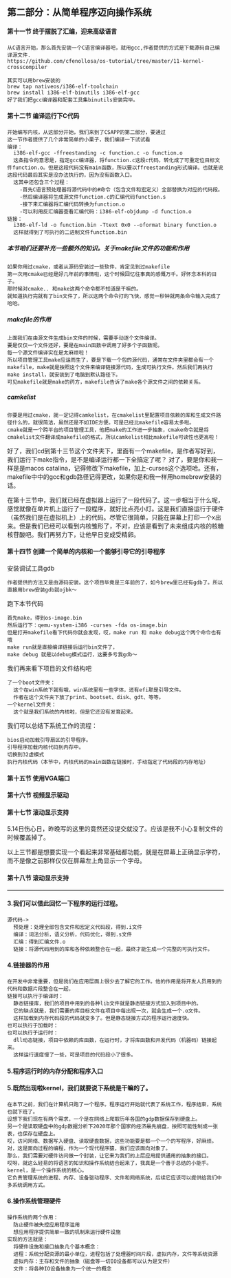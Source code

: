 ## 第二部分：从简单程序迈向操作系统


#### 第十一节  终于摆脱了汇编，迎来高级语言
    从C语言开始，那么首先安装一个C语言编译器吧，就用gcc,作者提供的方式是下载源码自己编译源文件.
    https://github.com/cfenollosa/os-tutorial/tree/master/11-kernel-crosscompiler

    其实可以用brew安装的
    brew tap nativeos/i386-elf-toolchain
    brew install i386-elf-binutils i386-elf-gcc
    好了我们把gcc编译器和配套工具集binutils安装完毕。

#### 第十二节   编译运行下C代码
    开始编写内核，从这部分开始，我们来到了CSAPP的第二部分，要通过
    这一节作者提供了几个非常简单的小栗子，我们编译一下试试看
    编译：
      i386-elf-gcc -ffreestanding -c function.c -o function.o
      这条指令的意思是，指定gcc编译器，将function.c这段c代码，转化成了可重定位目标文件function.o。但是这段代码没有main函数，所以要以ffreestanding形式编译。也就是说这段代码最后其实是没办法执行的，因为没有函数入口。
      这其中还包含三个过程：
        -首先C语言预处理器将源代码中的#命令（包含文件和宏定义）全部替换为对应的代码段。
        -然后编译器将生成源文件function.c的汇编代码function.s
        -接下来汇编器将汇编代码转换为function.o
        -可以利用反汇编器查看汇编代码：i386-elf-objdump -d function.o
    链接：
      i386-elf-ld -o function.bin -Ttext 0x0 --oformat binary function.o
      这样就得到了可执行的二进制文件function.bin


##### 本节咱们还要补充一些额外的知识。关于makefile文件的功能和作用

    如果你用过cmake，或者从源码安装过一些软件，肯定见到过makefile
    第一次用cmake已经是好几年前的事情啦，这个时候回忆往事真的感慨万千。好怀念本科的日子。
    那时候对cmake.. 和make这两个命令都不知道是干嘛的。
    就知道执行完就有了bin文件了，所以这两个命令打的飞快，感觉一秒钟就两条命令输入完成了哈哈。

##### makefile的作用

    上面我们在由源文件生成bin文件的时候，需要手动逐个文件编译。
    要是仅仅一个文件还好，要是在main函数中调用了好多个子函数呢。
    每一个源文件编译实在是太麻烦啦！
    所以项目管理工具make应运而生了，要是下载一个包的源代码，通常在文件夹里都会有一个makefile，make就是按照这个文件来编译链接源代码，生成可执行文件。然后我们再执行make install，就安装到了电脑到默认路径下。
    可见makefile就是make的药方，makefile告诉了make各个源文件之间的依赖关系。

##### camkelist

    你要是用过cmake，就一定记得camkelist，在cmakelist里配置项目依赖的库和生成文件路径什么的，就很简洁，虽然还是不如IDE方便。可是已经比makefile容易太多啦。
    cmake就是一个跨平台的项目管理工具，他把make的工作进一步抽象，cmake命令就是将cmakelist文件翻译成makefile的格式，所以camkelist相比makefile可读性也更高啦！
好了，我们cd到第十三节这个文件夹下，里面有一个makefile，是作者写好到，我们运行下make指令，是不是编译运行都一下全搞定了呢？
对了，要是你和我一样是是macos catalina，记得修改下makefile，加上-curses这个选项哈。还有，makefile中中的gcc和gdb路径记得更改，如果你是和我一样用homebrew安装的话。


在第十三节中，我们就已经在虚拟器上运行了一段代码了。这一步相当于什么呢，感觉就像在单片机上运行了一段程序，就好比点亮小灯。这是我们直接运行于硬件（虽然我们是在虚拟机上）上的代码。尽管它很简单，只能在屏幕上打印一个x出来。但是我们已经可以看到内核雏形了，不对，应该是看到了未来组成内核的核糖核苷酸吧。我们再努力下，让他早日变成受精卵。


#### 第十四节   创建一个简单的内核和一个能够引导它的引导程序

安装调试工具gdb

    作者提供的方法又是由源码安装。这个项目毕竟是三年前的了，如今brew里已经有gdb了。所以直接用brew安装gdb就ojbk～

跑下本节代码

    首先make，得到os-image.bin
    然后运行下：qemu-system-i386 -curses -fda os-image.bin
    但是打开makefile看下代码你就会发现，哎，make run 和 make debug这个两个命令也有哦
    make run就是直接编译链接后运行bin文件了，
    make debug 就是以debug模式运行，这要多亏我gdb～

我们再来看下项目的文件结构吧

    了一个boot文件夹：
      这个在win系统下就有哦，win系统里有一些字体，还有efi那是引导文件。
      作者在这个文件夹下放了print、bootset、disk、gdt、等等。
    一个kernel文件夹：
      这个就是我们系统的内核啦，但是它还没有发育起来。

我们可以总结下系统工作的流程：

    bios启动加载引导扇区的引导程序。
    引导程序加载内核代码到内存中。
    切换到32虚模式
    执行内核代码（本节中，内核代码的main函数在链接时，手动指定了代码段的内存地址）


#### 第十五节   使用VGA端口
#### 第十六节   视频显示驱动
#### 第十七节   滚动显示支持

5.14日伤心日，昨晚写的这里的竟然还没提交就没了。应该是我不小心复制文件的时候覆盖掉了。

以上三节都是想要实现一个看起来非常基础都功能，就是在屏幕上正确显示字符，而不是像之前那样仅仅在屏幕左上角显示一个字母。






#### 第十八节   滚动显示支持

---------

#### 3.我们可以借此回忆一下程序的运行过程。

    源代码->
      预处理：处理全部包含文件和宏定义代码段，得到.i文件
      编译：词法分析，语义分析，代码优化，得到.s文件
      汇编：得到汇编文件.o
      链接：将源代码用到的库和各种依赖整合在一起，最终才能生成一个完整的可执行文件。

#### 4.链接器的作用

    在开发中非常重要，但是我们在应用层面上很少去了解它的工作。他的作用是将开发人员用到的代码和数据片段整合在一起，
    链接可以执行于编译时：
      静态链接库，我们的项目中用到的各种lib文件就是静态链接方式加入到项目中的。
      它的缺点就是，我们需要的库目标文件在项目中每出现一次，就会生成一个.o文件。
      这样加载到内存代码段的代码就变多了。但是静态链接方式的程序运行速度快。
    也可以执行于加载时：
    也可以执行于运行时：
      dll动态链接，项目中依赖的库函数，在运行时，才将库函数和开发代码（机器码）链接起来。
      这样运行速度慢了一些，可是项目的代码段小了很多。

#### 5.程序运行时的内存分配和程序入口


#### 5.既然出现啦kernel，我们就要说下系统是干嘛的了。
    在本节之前，我们在计算机只跑了一个程序。程序运行开始就代表了系统工作，程序结束，系统也就下班了。
    设想下我们现在有两个需求，一个是在网络上爬取历年各国的gdp数据保存到硬盘上。
    另一个是读取硬盘中的gdp数据分析下2020年那个国家的经济最先崩盘，按照可能性制成一张表，也保存在硬盘上。
    哎，访问网络、数据写入硬盘、读取硬盘数据，这些功能要是都一个一个的写程序，好麻烦。
    对，这是面向过程的编程，作为一个现代程序猿，我们应该面向对象了。
    那么，我们需要对硬件访问做一个封装，让它来为我们的上层应用提供通用的抽象的接口。
    哎呀，就这么轻易的将语言的知识和操作系统结合起来了，我真是一个善于总结的小能手。
    kernel，是一个操作系统的核心。
    它负责管理系统的进程、内存、设备驱动程序、文件和网络系统，后续它应该可以提供给我们中多系统调用方式。

#### 6.操作系统管理硬件
    操作系统的两个作用：
      防止硬件被失控应用程序滥用
      想应用程序提供简单一致的机制来运行硬件设施
    实现的方法就是：
      将硬件设施和接口抽象几个基本概念：
      进程：系统分配资源的最小单位，进程包括了处理器时间片段，虚拟内存，文件等系统资源
      虚拟内存：主存和文件的抽象（磁盘等一切IO设备都可以认为是文件）
      文件：将各种IO设备抽象为一个统一的概念
